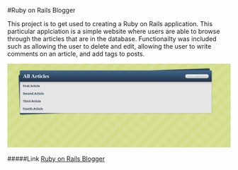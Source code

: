 #Ruby on Rails Blogger

This project is to get used to creating a Ruby on Rails application. This particular applciation is a simple website where users are able to browse through the articles that are in the database. Functionailty was included such as allowing the user to delete and edit, allowing the user to write comments on an article, and add tags to posts.

![homepage](images/homepage.PNG)

#####Link
[Ruby on Rails Blogger](https://lit-beach-4691.herokuapp.com/articles)